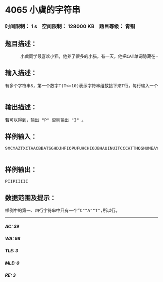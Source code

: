 # 4065 小虞的字符串   
### 时间限制： 1 s&nbsp;&nbsp;&nbsp;&nbsp;空间限制： 128000 KB&nbsp;&nbsp;&nbsp;&nbsp;题目等级： 青铜  
## 题目描述：  

<pre>
      小虞同学最喜欢小猫，他养了很多的小猫，有一天，他把CAT单词隐藏在一个字符串S，且唯一包含CAT。他想要从S得到“CAT”这个串。他的操作是，可以选择任意一个字符，将S中所有这个字符全部删去，可以操作任意次。问爱猫的小虞最终是否能到到“CAT”串
</pre>
  
  
## 输入描述：  

<pre>
有多个字符串S，第一个数字T(T<=10)表示字符串组数接下来T行，每行输入一个字符串S，长度不超过500，都由大小写字母组成。  

</pre>
  
  
## 输出描述：  

<pre>
若可以得到，输出 "P" 否则输出 "I" 。
</pre>
  
  
## 样例输入：  

<pre>
9XCYAZTXCTAACBBATSGHDJHFIOPUFUHCHIOJBHAUINUITCCCATTHQGHUMEAYLNLFDXFIRCVSCXGGBWKFNQDUXWFNFOZVS TKJPREPGGXRPNRVYSTMWCYSYYCQPEVIKEF MZNIMKKASVWSRENZKYCXFXTLSGYPSFADPOOEFXZBCOEJ VPVABOYGPOEYLFPBNPLJVRVIPYAMYEHWQNQRQ  

</pre>
  
  
## 样例输出：  

<pre>
PIIPIIIII
</pre>
  
  
## 数据范围及提示：  

<pre>
样例中的第一、四行字符串中只有一个“C""A""T",所以行。
</pre>
  
  
***  

##### AC: 39  
##### WA: 98  
##### TLE: 3  
##### MLE: 0  
##### RE: 3  
